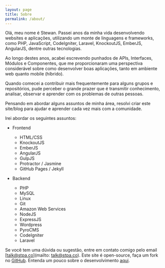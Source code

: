 ```yaml
---
layout: page
title: Sobre
permalink: /about/
---
```


Olá, meu nome é Stewan. Passei anos da minha vida desenvolvendo websites e aplicações, utilizando um monte de linguagens e frameworks, como PHP, JavaScript, CodeIgniter, Laravel, KnockoutJS, EmberJS, AngularJS, dentre outras tecnologias.

Ao longo destes anos, acabei escrevendo punhados de APIs, Interfaces, Módulos e Componentes, que me proporcionaram uma perspectiva considerável sobre como desenvolver boas aplicações, tanto em ambiente web quanto mobile (híbrido).

Quando comecei a contribuir mais frequentemente para alguns grupos e repositórios, pude perceber o grande prazer que é transmitir conhecimento, analisar, observar e aprender com  os problemas de outras pessoas.

Pensando em abordar alguns assuntos de minha área, resolvi criar este site/blog para ajudar e aprender cada vez mais com a comunidade.

Irei abordar os seguintes assuntos:

- Frontend
	- HTML/CSS
	- KnockoutJS
	- EmberJS
	- AngularJS
	- GulpJS
	- Protractor / Jasmine
	- GitHub Pages / Jekyll


- Backend
	- PHP
	- MySQL
	- Linux
	- Git
	- Amazon Web Services
	- NodeJS
	- ExpressJS
	- Wordpress
	- PyroCMS
	- CodeIgniter
	- Laravel


Se você tem uma dúvida ou sugestão, entre em contato comigo pelo email [talk@stpa.co](mailto: talk@stpa.co).
Este site é open-source, faça um fork no [GitHub](https://github.com/stpa-co/stpa-co.github.io). Entenda um pouco sobre o desenvolvimento [aqui](https://stpa.co/github/jekyll/2014/12/12/sirva-seu-blog-com-github-pages-like-a-kyller-part-1.html).
